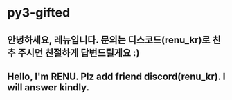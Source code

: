 # py3-gifted
## 안녕하세요, 레뉴입니다. 문의는 디스코드(renu_kr)로 친추 주시면 친절하게 답변드릴게요 :)
## Hello, I'm RENU. Plz add friend discord(renu_kr). I will answer kindly.
